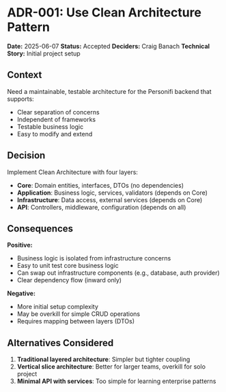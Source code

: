 # ADR-001: Use Clean Architecture Pattern

**Date:** 2025-06-07
**Status:** Accepted
**Deciders:** Craig Banach
**Technical Story:** Initial project setup

## Context

Need a maintainable, testable architecture for the Personifi backend that supports:

- Clear separation of concerns
- Independent of frameworks
- Testable business logic
- Easy to modify and extend

## Decision

Implement Clean Architecture with four layers:

- **Core**: Domain entities, interfaces, DTOs (no dependencies)
- **Application**: Business logic, services, validators (depends on Core)
- **Infrastructure**: Data access, external services (depends on Core)
- **API**: Controllers, middleware, configuration (depends on all)

## Consequences

**Positive:**

- Business logic is isolated from infrastructure concerns
- Easy to unit test core business logic
- Can swap out infrastructure components (e.g., database, auth provider)
- Clear dependency flow (inward only)

**Negative:**

- More initial setup complexity
- May be overkill for simple CRUD operations
- Requires mapping between layers (DTOs)

## Alternatives Considered

1. **Traditional layered architecture**: Simpler but tighter coupling
2. **Vertical slice architecture**: Better for larger teams, overkill for solo project
3. **Minimal API with services**: Too simple for learning enterprise patterns
